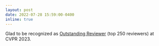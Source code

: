 ```yaml
---
layout: post
date: 2022-07-28 15:59:00-0400
inline: true
---
```

Glad to be recognized as [Outstanding Reviewer](https://cvpr2023.thecvf.com/Conferences/2023/OutstandingReviewers) (top 250 reviewers) at CVPR 2023.


